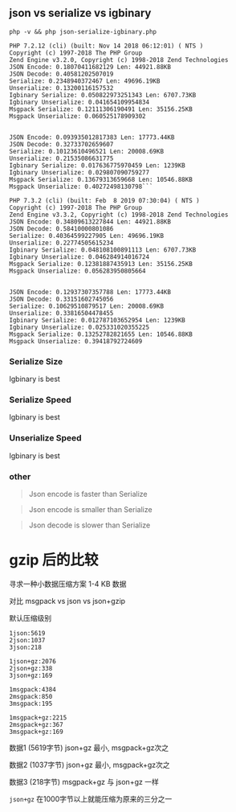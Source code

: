 ## json vs serialize vs igbinary



`php -v && php json-serialize-igbinary.php`

```
PHP 7.2.12 (cli) (built: Nov 14 2018 06:12:01) ( NTS )
Copyright (c) 1997-2018 The PHP Group
Zend Engine v3.2.0, Copyright (c) 1998-2018 Zend Technologies
JSON Encode: 0.18070411682129 Len: 44921.88KB
JSON Decode: 0.40581202507019
Serialize: 0.2348940372467 Len: 49696.19KB
Unserialize: 0.13200116157532
Igbinary Serialize: 0.050822973251343 Len: 6707.73KB
Igbinary Unserialize: 0.041654109954834
Msgpack Serialize: 0.12111306190491 Len: 35156.25KB
Msgpack Unserialize: 0.060525178909302


JSON Encode: 0.093935012817383 Len: 17773.44KB
JSON Decode: 0.32733702659607
Serialize: 0.10123610496521 Len: 20008.69KB
Unserialize: 0.21535086631775
Igbinary Serialize: 0.017636775970459 Len: 1239KB
Igbinary Unserialize: 0.029807090759277
Msgpack Serialize: 0.13679313659668 Len: 10546.88KB
Msgpack Unserialize: 0.40272498130798```
```

```
PHP 7.3.2 (cli) (built: Feb  8 2019 07:30:04) ( NTS )
Copyright (c) 1997-2018 The PHP Group
Zend Engine v3.3.2, Copyright (c) 1998-2018 Zend Technologies
JSON Encode: 0.34809613227844 Len: 44921.88KB
JSON Decode: 0.58410000801086
Serialize: 0.40364599227905 Len: 49696.19KB
Unserialize: 0.22774505615234
Igbinary Serialize: 0.048108100891113 Len: 6707.73KB
Igbinary Unserialize: 0.046284914016724
Msgpack Serialize: 0.12381887435913 Len: 35156.25KB
Msgpack Unserialize: 0.056283950805664


JSON Encode: 0.12937307357788 Len: 17773.44KB
JSON Decode: 0.33151602745056
Serialize: 0.10629510879517 Len: 20008.69KB
Unserialize: 0.33816504478455
Igbinary Serialize: 0.012787103652954 Len: 1239KB
Igbinary Unserialize: 0.025331020355225
Msgpack Serialize: 0.13252782821655 Len: 10546.88KB
Msgpack Unserialize: 0.39418792724609
```

### Serialize Size

Igbinary is best

### Serialize Speed

Igbinary is best

### Unserialize Speed

Igbinary is best

### other

> Json encode is faster than Serialize

> Json encode is smaller than Serialize

> Json decode is slower than Serialize


# gzip 后的比较

寻求一种小数据压缩方案  1-4 KB 数据

对比 msgpack vs json vs json+gzip 

默认压缩级别

```
1json:5619
2json:1037
3json:218

1json+gz:2076
2json+gz:338
3json+gz:169

1msgpack:4384
2msgpack:850
3msgpack:195

1msgpack+gz:2215
2msgpack+gz:367
3msgpack+gz:169
```

数据1 (5619字节) json+gz 最小, msgpack+gz次之

数据2 (1037字节) json+gz 最小,  msgpack+gz次之

数据3 (218字节) msgpack+gz 与 json+gz 一样


`json+gz` 在1000字节以上就能压缩为原来的三分之一









